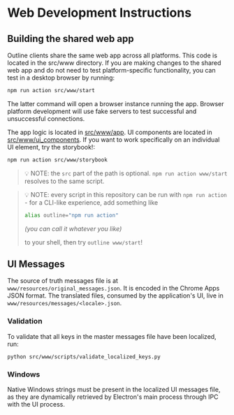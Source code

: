 # Web Development Instructions

## Building the shared web app

Outline clients share the same web app across all platforms. This code is located in the src/www directory. If you are making changes to the shared web app and do not need to test platform-specific functionality, you can test in a desktop browser by running:

```sh
npm run action src/www/start
```

The latter command will open a browser instance running the app. Browser platform development will use fake servers to test successful and unsuccessful connections.

The app logic is located in [src/www/app](src/www/app). UI components are located in [src/www/ui_components](src/www/ui_components). If you want to work specifically on an individual UI element, try the storybook!:

```sh
npm run action src/www/storybook
```

> 💡 NOTE: the `src` part of the path is optional. `npm run action www/start` resolves to the same script.

> 💡 NOTE: every script in this repository can be run with `npm run action` -
> for a CLI-like experience, add something like
>
> ```sh
> alias outline="npm run action"
> ```
>
> _(you can call it whatever you like)_
>
> to your shell, then try `outline www/start`!

## UI Messages

The source of truth messages file is at `www/resources/original_messages.json`. It is encoded in the Chrome Apps JSON format. The translated files, consumed by the application's UI, live in `www/resources/messages/<locale>.json`.

### Validation

To validate that all keys in the master messages file have been localized, run:

```
python src/www/scripts/validate_localized_keys.py
```

### Windows

Native Windows strings must be present in the localized UI messages file, as they are dynamically retrieved by Electron's main process through IPC with the UI process.
